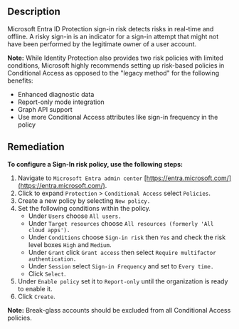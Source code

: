 ## Description

Microsoft Entra ID Protection sign-in risk detects risks in real-time and offline. A risky sign-in is an indicator for a sign-in attempt that might not have been performed by the legitimate owner of a user account.

**Note:** While Identity Protection also provides two risk policies with limited conditions, Microsoft highly recommends setting up risk-based policies in Conditional Access as opposed to the "legacy method" for the following benefits:

- Enhanced diagnostic data
- Report-only mode integration
- Graph API support
- Use more Conditional Access attributes like sign-in frequency in the policy

## Remediation

**To configure a Sign-In risk policy, use the following steps:**

1. Navigate to `Microsoft Entra admin center` [https://entra.microsoft.com/](https://entra.microsoft.com/).
2. Click to expand `Protection` > `Conditional Access` select `Policies`.
3. Create a new policy by selecting `New policy.`
4. Set the following conditions within the policy.
   - Under `Users` choose `All users.`
   - Under `Target resources` choose `All resources (formerly 'All cloud apps').`
   - Under `Conditions` choose `Sign-in risk` then `Yes` and check the risk level boxes `High` and `Medium`.
   - Under `Grant` click `Grant access` then select `Require multifactor authentication.`
   - Under `Session` select `Sign-in Frequency` and set to `Every time.`
   - Click `Select`.
5. Under `Enable policy` set it to `Report-only` until the organization is ready to enable it.
6. Click `Create`.

**Note:** Break-glass accounts should be excluded from all Conditional Access policies.